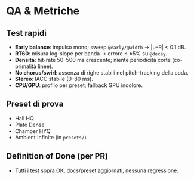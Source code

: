 # QA & Metriche

## Test rapidi
- **Early balance**: impulso mono; sweep `@early/@width` → |L−R| < 0.1 dB.
- **RT60**: misura log-slope per banda → errore ≤ ±5% su `@decay`.
- **Densità**: hit-rate 50–500 ms crescente; niente periodicità corte (co-primalità linee).
- **No chorus/swirl**: assenza di righe stabili nel pitch-tracking della coda.
- **Stereo**: IACC stabile (0–80 ms).
- **CPU/GPU**: profilo per preset; fallback GPU indolore.

## Preset di prova
- Hall HQ
- Plate Dense
- Chamber HYQ
- Ambient Infinite (in `presets/`).

## Definition of Done (per PR)
- Tutti i test sopra OK, docs/preset aggiornati, nessuna regressione.
